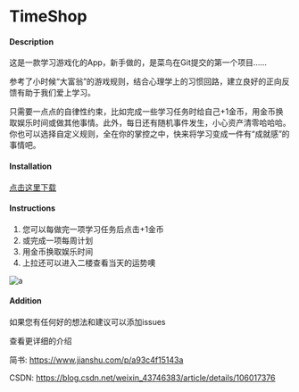 # TimeShop

#### Description
这是一款学习游戏化的App，新手做的，是菜鸟在Git提交的第一个项目……

参考了小时候“大富翁”的游戏规则，结合心理学上的习惯回路，建立良好的正向反馈有助于我们爱上学习。

只需要一点点的自律性约束，比如完成一些学习任务时给自己+1金币，用金币换取娱乐时间或做其他事情。此外，每日还有随机事件发生，小心资产清零哈哈哈。你也可以选择自定义规则，全在你的掌控之中，快来将学习变成一件有“成就感”的事情吧。

#### Installation

[点击这里下载](https://gitee.com/Lin-sudo/TimeShop/releases)

#### Instructions

1.  您可以每做完一项学习任务后点击+1金币
2.  或完成一项每周计划
3.  用金币换取娱乐时间
4.  上拉还可以进入二楼查看当天的运势噢

![a](http://lin-sudo.gitee.io/image/jiesao-1.png)

#### Addition

如果您有任何好的想法和建议可以添加issues

查看更详细的介绍

简书: https://www.jianshu.com/p/a93c4f15143a

CSDN: https://blog.csdn.net/weixin_43746383/article/details/106017376

